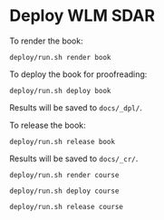 # Deploy WLM SDAR

To render the book:

```
deploy/run.sh render book
```

To deploy the book for proofreading:

```
deploy/run.sh deploy book
```

Results will be saved to `docs/_dpl/`.


To release the book:

```
deploy/run.sh release book
```

Results will be saved to `docs/_cr/`.


```
deploy/run.sh render course
```

```
deploy/run.sh deploy course
```


```
deploy/run.sh release course
```
